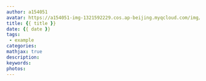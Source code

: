 ```yaml
---
author: a154051
avatar: https://a154051-img-1321592229.cos.ap-beijing.myqcloud.com/img/头像new.jpg
title: {{ title }}
date: {{ date }}
tags: 
 - example
categories: 
mathjax: true
description: 
keywords: 
photos:
---
```

